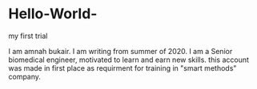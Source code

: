 # Hello-World-
my first trial 


I am amnah bukair. I am writing from summer of 2020. I am a Senior biomedical engineer, motivated to learn and earn new skills.
this account was made in first place as requirment for training in "smart methods" company.
